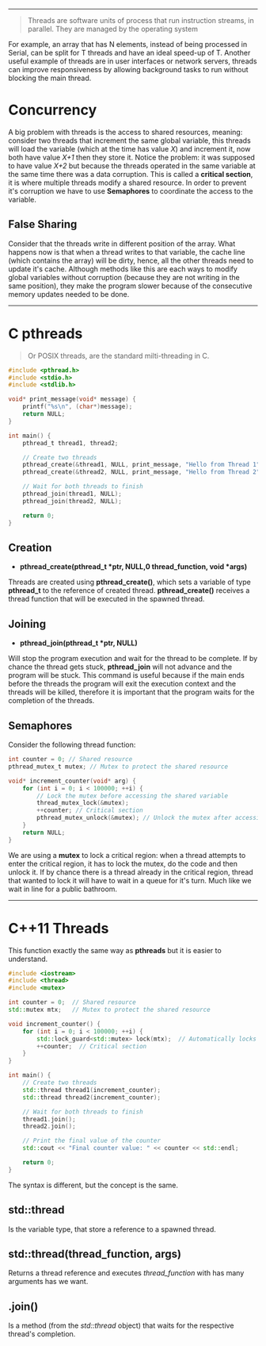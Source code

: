 ***
> Threads are software units of process that run instruction streams, in parallel. They are managed by the operating system

For example, an array that has N elements, instead of being processed in Serial, can be split for T threads and have an ideal speed-up of T.
Another useful example of threads are in user interfaces or network servers, threads can improve responsiveness by allowing background tasks to run without blocking the main thread.

# Concurrency

A big problem with threads is the access to shared resources, meaning: consider two threads that increment the same global variable, this threads will load the variable (which at the time has value *X*) and increment it, now both have value *X+1* then they store it.
Notice the problem: it was supposed to have value *X+2* but because the threads operated in the same variable at the same time there was a data corruption.
This is called a **critical section**, it is where multiple threads modify a shared resource. In order to prevent it's corruption we have to use **Semaphores** to coordinate the access to the variable.

## False Sharing

Consider that the threads write in different position of the array. What happens now is that when a thread writes to that variable, the cache line (which contains the array) will be dirty, hence, all the other threads need to update it's cache.
Although methods like this are each ways to modify global variables without corruption (because they are not writing in the same position), they make the program slower because of the consecutive memory updates needed to be done.
***
# C pthreads

>Or POSIX threads, are the standard milti-threading in C.
```C
#include <pthread.h>
#include <stdio.h>
#include <stdlib.h>

void* print_message(void* message) {
    printf("%s\n", (char*)message);
    return NULL;
}

int main() {
    pthread_t thread1, thread2;

    // Create two threads
    pthread_create(&thread1, NULL, print_message, "Hello from Thread 1");
    pthread_create(&thread2, NULL, print_message, "Hello from Thread 2");

    // Wait for both threads to finish
    pthread_join(thread1, NULL);
    pthread_join(thread2, NULL);

    return 0;
}
```

## Creation
- **pthread_create(pthread_t \*ptr, NULL,0 thread_function, void \*args)**

Threads are created using **pthread_create()**, which sets a variable of type **pthread_t**  to the reference of created thread. **pthread_create()** receives a thread function that will be executed in the spawned thread.
## Joining
- **pthread_join(pthread_t \*ptr, NULL)**

Will stop the program execution and wait for the thread to be complete. If by chance the thread gets stuck, **pthread_join** will not advance and the program will be stuck.
This command is useful because if the main ends before the threads the program will exit the execution context and the threads will be killed, therefore it is important that the program waits for the completion of the threads.

## Semaphores

Consider the following thread function:
```C
int counter = 0; // Shared resource 
pthread_mutex_t mutex; // Mutex to protect the shared resource

void* increment_counter(void* arg) { 
	for (int i = 0; i < 100000; ++i) { 
		// Lock the mutex before accessing the shared variable
		thread_mutex_lock(&mutex); 
		++counter; // Critical section 
		pthread_mutex_unlock(&mutex); // Unlock the mutex after accessing 
	} 
	return NULL; 
}
```

We are using a **mutex** to lock a critical region: when a thread attempts to enter the critical region, it has to lock the mutex, do the code and then unlock it. If by chance there is a thread already in the critical region, thread that wanted to lock it will have to wait in a queue for it's turn. Much like we wait in line for a public bathroom.
***
# C++11 Threads

This function exactly the same way as **pthreads** but it is easier to understand.

```C++
#include <iostream>
#include <thread>
#include <mutex>

int counter = 0;  // Shared resource
std::mutex mtx;   // Mutex to protect the shared resource

void increment_counter() {
    for (int i = 0; i < 100000; ++i) {
        std::lock_guard<std::mutex> lock(mtx);  // Automatically locks and unlocks
        ++counter;  // Critical section
    }
}

int main() {
    // Create two threads
    std::thread thread1(increment_counter);
    std::thread thread2(increment_counter);

    // Wait for both threads to finish
    thread1.join();
    thread2.join();

    // Print the final value of the counter
    std::cout << "Final counter value: " << counter << std::endl;

    return 0;
}
```

The syntax is different, but the concept is the same.

## std::thread
Is the variable type, that store a reference to a spawned thread.

## std::thread(thread_function, args)
Returns a thread reference and executes *thread_function* with has many arguments has we want.

## .join()
Is a method (from the *std::thread* object) that waits for the respective thread's completion.